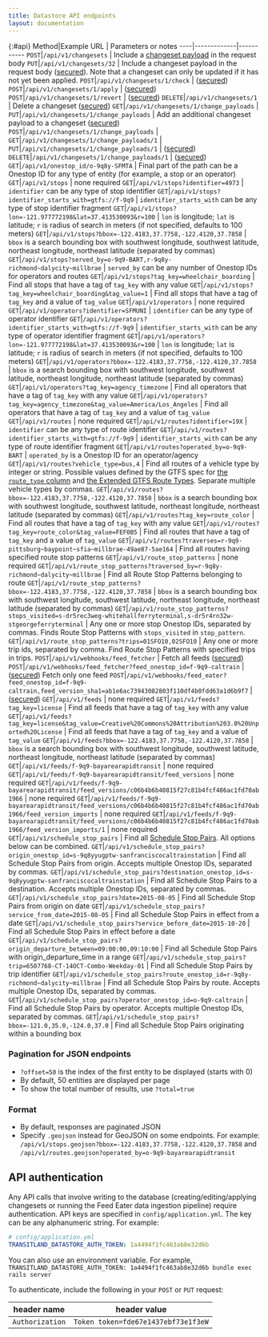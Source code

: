```yaml
---
title: Datastore API endpoints
layout: documentation
---
```


{:#api}
Method|Example URL  | Parameters or notes
----|-------------|-----------
`POST`|`/api/v1/changesets` | Include a [changeset payload](changesets) in the request body
`PUT`|`/api/v1/changesets/32` | Include a changeset payload in the request body ([secured](#api-authentication)). Note that a changeset can only be updated if it has not yet been applied.
`POST`|`/api/v1/changesets/1/check` | ([secured](#api-authentication))
`POST`|`/api/v1/changesets/1/apply` | ([secured](#api-authentication))
`POST`|`/api/v1/changesets/1/revert` | ([secured](#api-authentication))
`DELETE`|`/api/v1/changesets/1` | Delete a changeset ([secured](#api-authentication))
`GET`|`/api/v1/changesets/1/change_payloads` |
`PUT`|`/api/v1/changesets/1/change_payloads` | Add an additional changeset payload to a changeset ([secured](#api-authentication))
`POST`|`/api/v1/changesets/1/change_payloads` |
`GET`|`/api/v1/changesets/1/change_payloads/1` |
`PUT`|`/api/v1/changesets/1/change_payloads/1` | ([secured](#api-authentication))
`DELETE`|`/api/v1/changesets/1/change_payloads/1` | ([secured](#api-authentication))
`GET`|`/api/v1/onestop_id/o-9q8y-SFMTA` | Final part of the path can be a Onestop ID for any type of entity (for example, a stop or an operator)
`GET`|`/api/v1/stops` | none required
`GET`|`/api/v1/stops?identifier=4973` | `identifier` can be any type of stop identifier
`GET`|`/api/v1/stops?identifier_starts_with=gtfs://f-9q9` | `identifier_starts_with` can be any type of stop identifier fragment
`GET`|`/api/v1/stops?lon=-121.977772198&lat=37.413530093&r=100` | `lon` is longitude; `lat` is latitude; `r` is radius of search in meters (if not specified, defaults to 100 meters)
`GET`|`/api/v1/stops?bbox=-122.4183,37.7758,-122.4120,37.7858` | `bbox` is a search bounding box with southwest longitude, southwest latitude, northeast longitude, northeast latitude (separated by commas)
`GET`|`/api/v1/stops?served_by=o-9q9-BART,r-9q8y-richmond~dalycity~millbrae` | `served_by` can be any number of Onestop IDs for operators and routes
`GET`|`/api/v1/stops?tag_key=wheelchair_boarding` | Find all stops that have a tag of `tag_key` with any value
`GET`|`/api/v1/stops?tag_key=wheelchair_boarding&tag_value=1` | Find all stops that have a tag of `tag_key` and a value of `tag_value`
`GET`|`/api/v1/operators` | none required
`GET`|`/api/v1/operators?identifier=SFMUNI` | `identifier` can be any type of operator identifier
`GET`|`/api/v1/operators?identifier_starts_with=gtfs://f-9q9` | `identifier_starts_with` can be any type of operator identifier fragment
`GET`|`/api/v1/operators?lon=-121.977772198&lat=37.413530093&r=100` | `lon` is longitude; `lat` is latitude; `r` is radius of search in meters (if not specified, defaults to 100 meters)
`GET`|`/api/v1/operators?bbox=-122.4183,37.7758,-122.4120,37.7858` | `bbox` is a search bounding box with southwest longitude, southwest latitude, northeast longitude, northeast latitude (separated by commas)
`GET`|`/api/v1/operators?tag_key=agency_timezone` | Find all operators that have a tag of `tag_key` with any value
`GET`|`/api/v1/operators?tag_key=agency_timezone&tag_value=America/Los_Angeles` | Find all operators that have a tag of `tag_key` and a value of `tag_value`
`GET`|`/api/v1/routes` | none required
`GET`|`/api/v1/routes?identifier=19X` | `identifier` can be any type of route identifier
`GET`|`/api/v1/routes?identifier_starts_with=gtfs://f-9q9` | `identifier_starts_with` can be any type of route identifier fragment
`GET`|`/api/v1/routes?operated_by=o-9q9-BART` | `operated_by` is a Onestop ID for an operator/agency
`GET`|`/api/v1/routes?vehicle_type=bus,4` | Find all routes of a vehicle type by integer or string. Possible values defined by the GTFS spec for [the `route_type` column](https://developers.google.com/transit/gtfs/reference#routes_route_type_field) and [the Extended GTFS Route Types](https://support.google.com/transitpartners/answer/3520902). Separate multiple vehicle types by commas.
`GET`|`/api/v1/routes?bbox=-122.4183,37.7758,-122.4120,37.7858` | `bbox` is a search bounding box with southwest longitude, southwest latitude, northeast longitude, northeast latitude (separated by commas)
`GET`|`/api/v1/routes?tag_key=route_color` | Find all routes that have a tag of `tag_key` with any value
`GET`|`/api/v1/routes?tag_key=route_color&tag_value=FEF0B5` | Find all routes that have a tag of `tag_key` and a value of `tag_value`
`GET`|`/api/v1/routes?traverses=r-9q9-pittsburg~baypoint~sfia~millbrae-49ae87-5ae164` | Find all routes having specified route stop patterns
`GET`|`/api/v1/route_stop_patterns` | none required
`GET`|`/api/v1/route_stop_patterns?traversed_by=r-9q8y-richmond~dalycity~millbrae` | Find all Route Stop Patterns belonging to route
`GET`|`/api/v1/route_stop_patterns?bbox=-122.4183,37.7758,-122.4120,37.7858` | `bbox` is a search bounding box with southwest longitude, southwest latitude, northeast longitude, northeast latitude (separated by commas)
`GET`|`/api/v1/route_stop_patterns?stops_visited=s-dr5rec3weg-whitehallferryterminal,s-dr5r4rn32w-stgeorgeferryterminal` | Any one or more stop Onestop IDs, separated by commas. Finds Route Stop Patterns with `stops_visited` in `stop_pattern`.
`GET`|`/api/v1/route_stop_patterns?trips=01SFO10,02SFO10` | Any one or more trip ids, separated by comma. Find Route Stop Patterns with specified trips in trips.
`POST`|`/api/v1/webhooks/feed_fetcher` | Fetch all feeds ([secured](#api-authentication))
`POST`|`/api/v1/webhooks/feed_fetcher?feed_onestop_id=f-9q9-caltrain` | ([secured](#api-authentication)) Fetch only one feed
`POST`|`/api/v1/webhooks/feed_eater?feed_onestop_id=f-9q9-caltrain,feed_version_sha1=ab1e6ac73943082803f110df4b0fdd63a1d6b9f7` | ([secured](#api-authentication))
`GET`|`/api/v1/feeds` | none required
`GET`|`/api/v1/feeds?tag_key=license` | Find all feeds that have a tag of `tag_key` with any value
`GET`|`/api/v1/feeds?tag_key=license&tag_value=Creative%20Commons%20Attribution%203.0%20Unported%20License` | Find all feeds that have a tag of `tag_key` and a value of `tag_value`
`GET`|`/api/v1/feeds?bbox=-122.4183,37.7758,-122.4120,37.7858` | `bbox` is a search bounding box with southwest longitude, southwest latitude, northeast longitude, northeast latitude (separated by commas)
`GET`|`/api/v1/feeds/f-9q9-bayarearapidtransit` | none required
`GET`|`/api/v1/feeds/f-9q9-bayarearapidtransit/feed_versions` | none required
`GET`|`/api/v1/feeds/f-9q9-bayarearapidtransit/feed_versions/c06b4b6b40815f27c81b4fcf486ac1fd70ab1966` | none required
`GET`|`/api/v1/feeds/f-9q9-bayarearapidtransit/feed_versions/c06b4b6b40815f27c81b4fcf486ac1fd70ab1966/feed_version_imports` | none required
`GET`|`/api/v1/feeds/f-9q9-bayarearapidtransit/feed_versions/c06b4b6b40815f27c81b4fcf486ac1fd70ab1966/feed_version_imports/1` | none required
`GET`|`/api/v1/schedule_stop_pairs` | Find all [Schedule Stop Pairs](schedules). All options below can be combined.
`GET`|`/api/v1/schedule_stop_pairs?origin_onestop_id=s-9q8yyugptw-sanfranciscocaltrainstation` | Find all Schedule Stop Pairs from origin. Accepts multiple Onestop IDs, separated by commas.
`GET`|`/api/v1/schedule_stop_pairs?destination_onestop_id=s-9q8yyugptw-sanfranciscocaltrainstation` | Find all Schedule Stop Pairs to a destination. Accepts multiple Onestop IDs, separated by commas.
`GET`|`/api/v1/schedule_stop_pairs?date=2015-08-05` | Find all Schedule Stop Pairs from origin on date
`GET`|`/api/v1/schedule_stop_pairs?service_from_date=2015-08-05` | Find all Schedule Stop Pairs in effect from a date
`GET`|`/api/v1/schedule_stop_pairs?service_before_date=2015-10-20` | Find all Schedule Stop Pairs in effect before a date
`GET`|`/api/v1/schedule_stop_pairs?origin_departure_between=09:00:00,09:10:00` | Find all Schedule Stop Pairs with origin_departure_time in a range
`GET`|`/api/v1/schedule_stop_pairs?trip=6507768-CT-14OCT-Combo-Weekday-01` | Find all Schedule Stop Pairs by trip identifier
`GET`|`/api/v1/schedule_stop_pairs?route_onestop_id=r-9q8y-richmond~dalycity~millbrae` | Find all Schedule Stop Pairs by route. Accepts multiple Onestop IDs, separated by commas.
`GET`|`/api/v1/schedule_stop_pairs?operator_onestop_id=o-9q9-caltrain` | Find all Schedule Stop Pairs by operator. Accepts multiple Onestop IDs, separated by commas.
`GET`|`/api/v1/schedule_stop_pairs?bbox=-121.0,35.0,-124.0,37.0` | Find all Schedule Stop Pairs originating within a bounding box

### Pagination for JSON endpoints

- `?offset=50` is the index of the first entity to be displayed (starts with 0)
- By default, 50 entities are displayed per page
- To show the total number of results, use `?total=true`

### Format

- By default, responses are paginated JSON
- Specify `.geojson` instead for GeoJSON on some endpoints. For example: `/api/v1/stops.geojson?bbox=-122.4183,37.7758,-122.4120,37.7858` and `/api/v1/routes.geojson?operated_by=o-9q9-bayarearapidtransit`

## API authentication

Any API calls that involve writing to the database (creating/editing/applying changesets or running the Feed Eater data ingestion pipeline) require authentication. API keys are specified in `config/application.yml`. The key can be any alphanumeric string. For example:

```yaml
# config/application.yml
TRANSITLAND_DATASTORE_AUTH_TOKEN: 1a4494f1fc463ab8e32d6b
```

You can also use an environment variable. For example, `TRANSITLAND_DATASTORE_AUTH_TOKEN: 1a4494f1fc463ab8e32d6b bundle exec rails server`

To authenticate, include the following in your `POST` or `PUT` request:

header name   | header value
------------- | ---------------------------------
`Authorization` | `Token token=fde67e1437ebf73e1f3eW`
